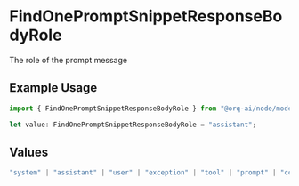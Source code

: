 # FindOnePromptSnippetResponseBodyRole

The role of the prompt message

## Example Usage

```typescript
import { FindOnePromptSnippetResponseBodyRole } from "@orq-ai/node/models/operations";

let value: FindOnePromptSnippetResponseBodyRole = "assistant";
```

## Values

```typescript
"system" | "assistant" | "user" | "exception" | "tool" | "prompt" | "correction" | "expected_output"
```